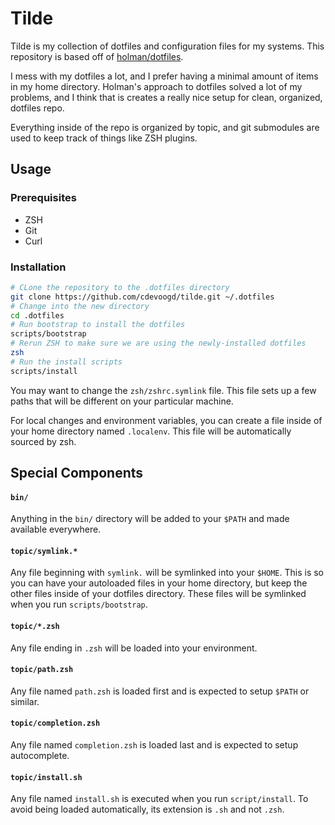 # Tilde
Tilde is my collection of dotfiles and configuration files for my systems. This repository is based off of [holman/dotfiles](https://github.com/holman/dotfiles).

I mess with my dotfiles a lot, and I prefer having a minimal amount of items in my home directory. Holman's approach to dotfiles solved a lot of my problems, and I
think that is creates a really nice setup for clean, organized, dotfiles repo.

Everything inside of the repo is organized by topic, and git submodules are used to keep track of things like ZSH plugins.

## Usage
### Prerequisites
- ZSH
- Git
- Curl

### Installation
```sh
# CLone the repository to the .dotfiles directory
git clone https://github.com/cdevoogd/tilde.git ~/.dotfiles
# Change into the new directory
cd .dotfiles
# Run bootstrap to install the dotfiles
scripts/bootstrap
# Rerun ZSH to make sure we are using the newly-installed dotfiles
zsh
# Run the install scripts
scripts/install
```

You may want to change the `zsh/zshrc.symlink` file. This file sets up a few paths that will be different on your particular machine.

For local changes and environment variables, you can create a file inside of your home directory named `.localenv`. This file will be automatically sourced by zsh.

## Special Components
#### `bin/`
Anything in the `bin/` directory will be added to your `$PATH` and made available everywhere.

#### `topic/symlink.*`
Any file beginning with `symlink.` will be symlinked into your `$HOME`. This is so you can have your autoloaded files in your home directory, but keep the other files 
inside of your dotfiles directory. These files will be symlinked when you run `scripts/bootstrap`.

#### `topic/*.zsh`
Any file ending in `.zsh` will be loaded into your environment.

#### `topic/path.zsh`
Any file named `path.zsh` is loaded first and is expected to setup `$PATH` or similar.

#### `topic/completion.zsh`
Any file named `completion.zsh` is loaded last and is expected to setup autocomplete.

#### `topic/install.sh`
Any file named `install.sh` is executed when you run `script/install`. To avoid being loaded automatically, its extension is `.sh` and not `.zsh`.

